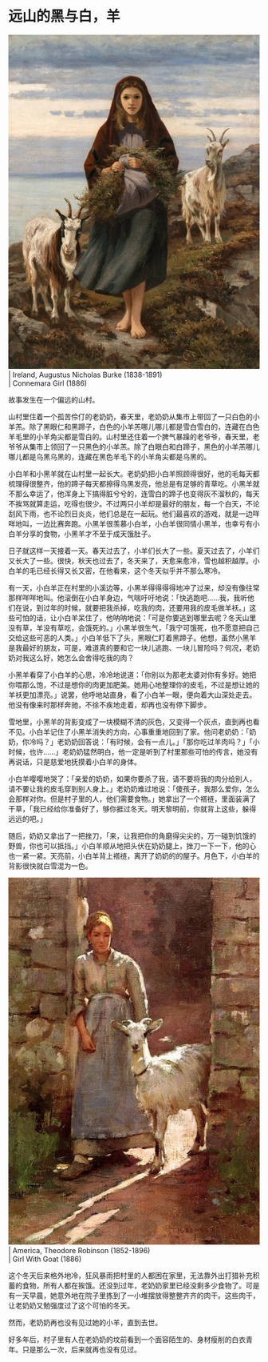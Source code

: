# 远山的黑与白，羊

![Connemara Girl](photos/paintings/Connemara_Girl.jpg)  
| Ireland, Augustus Nicholas Burke (1838-1891)   
| Connemara Girl (1886)

故事发生在一个偏远的山村。

山村里住着一个孤苦伶仃的老奶奶，春天里，老奶奶从集市上带回了一只白色的小羊羔。除了黑眼仁和黑蹄子，白色的小羊羔哪儿哪儿都是雪白雪白的，连藏在白色羊毛里的小羊角尖都是雪白的。山村里还住着一个脾气暴躁的老爷爷，春天里，老爷爷从集市上领回了一只黑色的小羊羔。除了白眼白和白蹄子，黑色的小羊羔哪儿哪儿都是乌黑乌黑的，连藏在黑色羊毛下的小羊角尖都是乌黑的。

小白羊和小黑羊就在山村里一起长大。老奶奶把小白羊照顾得很好，他的毛每天都梳理得很整齐，他的蹄子每天都擦得乌黑发亮，他总是有足够的青草吃。小黑羊就不那么幸运了，他浑身上下搞得脏兮兮的，连雪白的蹄子也变得灰不溜秋的，每天不挨骂就算走运，吃得也很少。不过两只小羊却是最好的朋友，每一个白天，不论刮风下雨，也不论烈日炎炎，他们总是在一起玩。他们最喜欢的游戏，就是一边咩咩地叫，一边比赛奔跑。小黑羊很羡慕小白羊，小白羊很同情小黑羊，也幸亏有小白羊分享的食物，小黑羊才不至于成天饿肚子。

日子就这样一天接着一天。春天过去了，小羊们长大了一些。夏天过去了，小羊们又长大了一些。很快，秋天也过去了，冬天来了，天愈来愈冷，雪也越积越厚。小白羊的毛已经长得又长又密，在他看来，这个冬天似乎并不那么寒冷。

有一天，小白羊正在村里的小溪边等，小黑羊得得得得地冲了过来，却没有像往常那样咩咩地叫。他滚倒在小白羊身边，气喘吁吁地说：「快逃跑吧……我，我听他们在说，到过年的时候，就要把我杀掉，吃我的肉，还要用我的皮毛做羊袄。」这些可怕的话，让小白羊呆住了，他呐呐地说：「可是你要逃到哪里去呢？冬天山里没有草，羊没有草吃，会饿死的。」小黑羊很生气，「我宁可饿死，也不愿意把自己交给这些可恶的人类。」小白羊低下了头，黑眼仁盯着黑蹄子。他想，虽然小黑羊是我最好的朋友，可是，难道真的要和它一块儿逃跑、一块儿冒险吗？何况，老奶奶对我这么好，她怎么会舍得吃我的肉？

小黑羊看穿了小白羊的心思，冷冷地说道：「你别以为那老太婆对你有多好。她把你喂那么饱，不过是想你的肉更加肥美。她用心地整理你的皮毛，不过是想让她的羊袄更加漂亮。」说罢，他呼地站直身，看了小白羊一眼，便向着大山深处走去。他没有像来时那样奔驰，不徐不疾地走着，却再也没有停下脚步。

雪地里，小黑羊的背影变成了一块模糊不清的灰色，又变得一个灰点，直到再也看不见。小白羊记住了小黑羊消失的方向，心事重重地回到了家。他问老奶奶：「奶奶，你冷吗？」老奶奶回答说：「有时候，会有一点儿。」「那你吃过羊肉吗？」「小时候，也许……」老奶奶猛然明白，他一定是听到了村里那些可怕的传言，她没有再说话，只是慈爱地抚摸着小白羊的身体。

小白羊嘤嘤地哭了：「亲爱的奶奶，如果你要杀了我，请不要将我的肉分给别人，请不要让我的皮毛穿到别人身上。」老奶奶难过地说：「傻孩子，我那么爱你，怎么会那样对你。但是村子里的人，他们需要食物。」她拿出了一个褡裢，里面装满了干草，「我已经给你准备好了，够你捱过冬天。明天黎明前，你就背上这些，躲得远远的吧。」

随后，奶奶又拿出了一把挫刀，「来，让我把你的角磨得尖尖的，万一碰到饥饿的野兽，你也可以抵挡。」小白羊顺从地把头伏在奶奶腿上，挫刀一下一下，他的心也一紧一紧。天亮前，小白羊背上褡裢，离开了奶奶的的屋子。月色下，小白羊的背影很快就白雪混为一色。

![Girl With Goat](photos/paintings/girl_with_goat.jpg)  
| America, Theodore Robinson (1852-1896)   
| Girl With Goat (1886)

这个冬天后来格外地冷，狂风暴雨把村里的人都困在家里，无法靠外出打猎补充积蓄的食物，所有人都在挨饿。还没到过年，老奶奶家里已经没剩多少食物了。可是有一天早晨，她意外地在院子里拣到了一小堆摆放得整整齐齐的肉干。这些肉干，让老奶奶又勉强度过了这个可怕的冬天。

然而，老奶奶再也没有见过她的小羊，直到去世。

好多年后，村子里有人在老奶奶的坟前看到一个面容陌生的、身材瘦削的白衣青年。只是那么一次，后来就再也没有见过。
